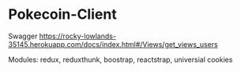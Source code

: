 # Pokecoin-Client

Swagger https://rocky-lowlands-35145.herokuapp.com/docs/index.html#/Views/get_views_users


Modules:
redux, reduxthunk, boostrap, reactstrap, universial cookies
